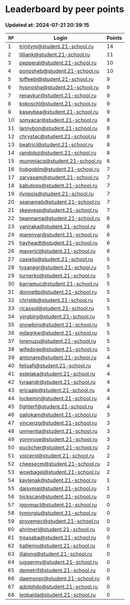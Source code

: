 # Leaderboard by peer points

### Updated at: 2024-07-21 20:39:15

| № | Login | Points |
|---|-------|--------|
|1|trinitym@student.21-school.ru|14|
|2|lilliank@student.21-school.ru|11|
|3|pepperal@student.21-school.ru|10|
|4|ponosheb@student.21-school.ru|10|
|5|toffeebl@student.21-school.ru|9|
|6|hypnosha@student.21-school.ru|9|
|7|renaykur@student.21-school.ru|9|
|8|kokoschl@student.21-school.ru|9|
|9|kaseybea@student.21-school.ru|9|
|10|sonyacar@student.21-school.ru|8|
|11|lannybon@student.21-school.ru|8|
|12|chrystac@student.21-school.ru|8|
|13|beatricl@student.21-school.ru|8|
|14|randolpz@student.21-school.ru|8|
|15|mummjacq@student.21-school.ru|8|
|16|hobgoblm@student.21-school.ru|7|
|17|zaryasam@student.21-school.ru|7|
|18|kabutops@student.21-school.ru|7|
|19|ilynpois@student.21-school.ru|7|
|20|seanamab@student.21-school.ru|7|
|21|skeevesp@student.21-school.ru|7|
|22|twannama@student.21-school.ru|6|
|23|yaniraka@student.21-school.ru|6|
|24|marenvar@student.21-school.ru|6|
|25|hayheadt@student.21-school.ru|6|
|26|mavericl@student.21-school.ru|6|
|27|casielis@student.21-school.ru|5|
|28|tysanegr@student.21-school.ru|5|
|29|turnerko@student.21-school.ru|5|
|30|barramuc@student.21-school.ru|5|
|31|donnettp@student.21-school.ru|5|
|32|christib@student.21-school.ru|5|
|33|ricassol@student.21-school.ru|5|
|34|yingbirg@student.21-school.ru|5|
|35|snowbiro@student.21-school.ru|5|
|36|milagrkw@student.21-school.ru|5|
|37|lorenuzu@student.21-school.ru|5|
|38|wifedoge@student.21-school.ru|5|
|39|antonare@student.21-school.ru|4|
|40|felisafi@student.21-school.ru|4|
|41|estelaka@student.21-school.ru|4|
|42|tyraandr@student.21-school.ru|4|
|43|ericaalp@student.21-school.ru|4|
|44|lockemin@student.21-school.ru|4|
|45|fighterf@student.21-school.ru|4|
|46|galiokam@student.21-school.ru|3|
|47|vincenzg@student.21-school.ru|3|
|48|unmentia@student.21-school.ru|3|
|49|yonnrose@student.21-school.ru|3|
|50|puckcher@student.21-school.ru|2|
|51|voicerol@student.21-school.ru|2|
|52|cheesecm@student.21-school.ru|2|
|53|wowbagel@student.21-school.ru|2|
|54|kaylenak@student.21-school.ru|1|
|55|daisymal@student.21-school.ru|1|
|56|hickscan@student.21-school.ru|0|
|57|iggymacl@student.21-school.ru|0|
|58|tymorgiu@student.21-school.ru|0|
|59|provemec@student.21-school.ru|0|
|60|ahrimeri@student.21-school.ru|0|
|61|treasaba@student.21-school.ru|0|
|62|halliemo@student.21-school.ru|0|
|63|illalong@student.21-school.ru|0|
|64|juggermy@student.21-school.ru|0|
|65|demetrif@student.21-school.ru|0|
|66|daemonpr@student.21-school.ru|0|
|67|adolphdo@student.21-school.ru|0|
|68|leobalda@student.21-school.ru|0|

